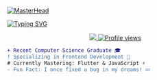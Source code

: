 [![MasterHead](https://user-images.githubusercontent.com/22107794/139580686-887df369-edb8-4bc8-b607-4fbf6d7e4866.gif)](https://your-portfolio.com)

[![Typing SVG](https://readme-typing-svg.herokuapp.com?font=Fira+Code&size=30&duration=4000&pause=1000&color=00F72E&center=true&vCenter=true&width=1000&lines=Hey+👋+I'm+Mohamed;Frontend+Developer+💻;Flutter+Enthusiast+📱;Code+Artist+🎨)](https://git.io/typing-svg)

<div align="center">
  <a href="https://x.com/MedM0D" target="_blank">
    <img src="https://img.shields.io/badge/-Twitter-1DA1F2?style=for-the-badge&logo=x&logoColor=white"/>
  </a>
  <a href="https://github.com/NMA19">
    <img src="https://komarev.com/ghpvc/?username=NMA19&label=Profile+Views&color=blue&style=flat" alt="Profile views"/>
  </a>
</div>

```diff
+ Recent Computer Science Graduate 🎓
! Specializing in Frontend Development 💅
# Currently Mastering: Flutter & JavaScript ⚡
- Fun Fact: I once fixed a bug in my dreams! 💤

